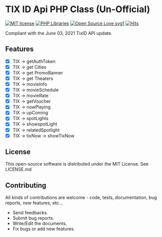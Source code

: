 # TIX ID Api PHP Class (Un-Official)

[![MIT license](https://img.shields.io/badge/License-MIT-blue.svg)](https://lbesson.mit-license.org/)
[![PHP Libraries](https://badgen.net/badge/icon/libraries?icon=libraries&label)](https://github.com/namdevel/tixid-API)
[![Open Source Love svg1](https://badges.frapsoft.com/os/v1/open-source.svg?v=103)](https://github.com/namdevel/tixid-API)
[![Hits](https://hits.seeyoufarm.com/api/count/incr/badge.svg?url=https%3A%2F%2Fgithub.com%2Fnamdevel%2Ftixid-API&count_bg=%23EF5503&title_bg=%23555555&icon=protocols-dot-io.svg&icon_color=%23E7E7E7&title=VIEWS&edge_flat=true)](https://hits.seeyoufarm.com)

Compliant with the June 03, 2021 TixID API update.

Features
------------
- [x] TIX -> getAuthToken
- [x] TIX -> get Cities
- [x] TIX -> get PromoBanner
- [x] TIX -> get Theaters
- [x] TIX -> movieInfo
- [x] TIX -> movieSchedule
- [x] TIX -> movieRate
- [x] TIX -> getVoucher
- [x] TIX -> nowPlaying
- [x] TIX -> upComing
- [x] TIX -> spotLights
- [x] TIX -> showspotLight
- [x] TIX -> relatedSpotlight
- [x] TIX -> tixNow -> showTixNow

License
------------

This open-source software is distributed under the MIT License. See LICENSE.md

Contributing
------------

All kinds of contributions are welcome - code, tests, documentation, bug reports, new features, etc...

* Send feedbacks.
* Submit bug reports.
* Write/Edit the documents.
* Fix bugs or add new features.
